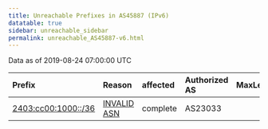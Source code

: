 ```yaml
---
title: Unreachable Prefixes in AS45887 (IPv6)
datatable: true
sidebar: unreachable_sidebar
permalink: unreachable_AS45887-v6.html
---
```


Data as of 2019-08-24 07:00:00 UTC


<div class="datatable-begin"></div>

| Prefix                                                           | Reason                                                                                                     | affected   | Authorized AS   |   MaxLength | Anchor                                       |   unreachable /48s |
|:-----------------------------------------------------------------|:-----------------------------------------------------------------------------------------------------------|:-----------|:----------------|------------:|:---------------------------------------------|-------------------:|
| [2403:cc00:1000::/36](https://stat.ripe.net/2403:cc00:1000::/36) | [INVALID ASN](https://rpki-validator.ripe.net/announcement-preview?asn=AS45887&prefix=2403:cc00:1000::/36) | complete   | AS23033         |          36 | [APNIC](unreachable_APNIC_RPKI_Root-v6.html) |               4096 |

<div class="datatable-end"></div>